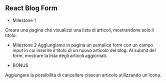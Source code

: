 ## React Blog Form

- Milestone 1

Creare una pagina che visualizzi una lista di articoli, mostrandone solo il titolo.

- Milestone 2
  Aggiungiamo in pagina un semplice form con un campo input in cui inserire il titolo di un nuovo articolo del blog. Al submit del form, mostrare la lista degli articoli aggiornati.

- BONUS

Aggiungere la possibilità di cancellare ciascun articolo utilizzando un'icona.
